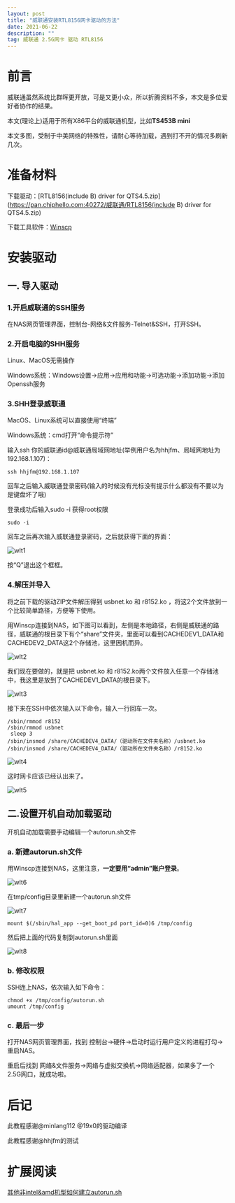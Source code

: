 ```yaml
---
layout: post
title: "威联通安装RTL8156网卡驱动的方法"
date: 2021-06-22 
description: ""
tag: 威联通 2.5G网卡 驱动 RTL8156
---
```


# 前言 

威联通虽然系统比群晖更开放，可是又更小众，所以折腾资料不多，本文是多位爱好者协作的结果。

本文(理论上)适用于所有X86平台的威联通机型，比如**TS453B mini**

本文多图，受制于中美网络的特殊性，请耐心等待加载，遇到打不开的情况多刷新几次。

# 准备材料

下载驱动：[RTL8156(include B) driver for QTS4.5.zip](https://pan.chiphello.com:40272/威联通/RTL8156(include B) driver for QTS4.5.zip)

下载工具软件：[Winscp](https://pan.chiphello.com:40272/黑群晖/WinSCP-5.17.10-Setup.exe)

# 安装驱动

## 一. 导入驱动 

### 1.开启威联通的SSH服务

在NAS网页管理界面，控制台-网络&文件服务-Telnet&SSH，打开SSH。

### 2.开启电脑的SHH服务

Linux、MacOS无需操作

Windows系统：Windows设置→应用→应用和功能→可选功能→添加功能→添加Openssh服务

### 3.SHH登录威联通

MacOS、Linux系统可以直接使用“终端”

Windows系统：cmd打开“命令提示符”

输入ssh 你的威联通id@威联通局域网地址(举例用户名为hhjfm、局域网地址为192.168.1.107)：

```
ssh hhjfm@192.168.1.107
```

回车之后输入威联通登录密码(输入的时候没有光标没有提示什么都没有不要以为是键盘坏了哦)

登录成功后输入sudo -i 获得root权限

```
sudo -i
```

回车之后再次输入威联通登录密码，之后就获得下面的界面：

![wlt1](https://user-images.githubusercontent.com/85718974/131508142-d03bd67e-9e3a-44ad-89cf-518107824379.jpg)

按“Q”退出这个框框。

### 4.解压并导入

将之前下载的驱动ZIP文件解压得到 usbnet.ko 和 r8152.ko ，将这2个文件放到一个比较简单路径，方便等下使用。

用Winscp连接到NAS，如下图可以看到，左侧是本地路径，右侧是威联通的路径，威联通的根目录下有个“share”文件夹，里面可以看到CACHEDEV1_DATA和CACHEDEV2_DATA这2个存储池，这里因机而异。

![wlt2](https://user-images.githubusercontent.com/85718974/131508540-24a8907e-39b1-4255-b844-e11f82d320e4.jpg)

我们现在要做的，就是把 usbnet.ko 和 r8152.ko两个文件放入任意一个存储池中，我这里是放到了CACHEDEV1_DATA的根目录下。

![wlt3](https://user-images.githubusercontent.com/85718974/131509722-4882b294-76e4-416b-ae4f-1f5ddbd3e656.jpg)

接下来在SSH中依次输入以下命令，输入一行回车一次。

 ```
 /sbin/rmmod r8152
 /sbin/rmmod usbnet
  sleep 3
 /sbin/insmod /share/CACHEDEV4_DATA/（驱动所在文件夹名称）/usbnet.ko
 /sbin/insmod /share/CACHEDEV4_DATA/（驱动所在文件夹名称）/r8152.ko
 ```
![wlt4](https://user-images.githubusercontent.com/85718974/131510197-0bc21c33-8d2f-49df-ba17-0622b51b5c87.jpg)

这时网卡应该已经认出来了。

![wlt5](https://user-images.githubusercontent.com/85718974/131510264-9f5d8be5-a345-4d88-809b-ff911b1f6f04.jpg)


## 二.设置开机自动加载驱动

开机自动加载需要手动编辑一个autorun.sh文件

### a. 新建autorun.sh文件

用Winscp连接到NAS，这里注意，**一定要用“admin”账户登录**。

![wlt6](https://user-images.githubusercontent.com/85718974/131513259-a53c6402-8635-46e7-9342-169243b1cee2.jpg)

在tmp/config目录里新建一个autorun.sh文件

![wlt7](https://user-images.githubusercontent.com/85718974/131513800-9c815833-1224-470c-9cd2-1872f3d79b22.jpg)


```
mount $(/sbin/hal_app --get_boot_pd port_id=0)6 /tmp/config
```

然后把上面的代码复制到autorun.sh里面

![wlt8](https://user-images.githubusercontent.com/85718974/131513863-53857ffb-2df9-4fd0-880e-f53d61a2fd24.jpg)


### b. 修改权限

SSH连上NAS，依次输入如下命令：

```
chmod +x /tmp/config/autorun.sh
umount /tmp/config
```

### c. 最后一步

打开NAS网页管理界面，找到 控制台→硬件→启动时运行用户定义的进程打勾→重启NAS。

重启后找到 网络&文件服务→网络与虚拟交换机→网络适配器，如果多了一个2.5G网口，就成功啦。

# 后记
此教程感谢@minlang112  @19x0的驱动编译

此教程感谢@hhjfm的测试

# 扩展阅读
[其他非intel&amd机型如何建立autorun.sh ](https://wiki.qnap.com/wiki/Running_Your_Own_Application_at_Startup)
